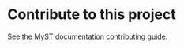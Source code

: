 # Contribute to this project

See [the MyST documentation contributing guide](https://mystmd.org/guide/contributing).

